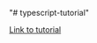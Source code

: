 "# typescript-tutorial" 



[Link to tutorial](https://www.youtube.com/watch?v=BwuLxPH8IDs&list=WL&index=31)
